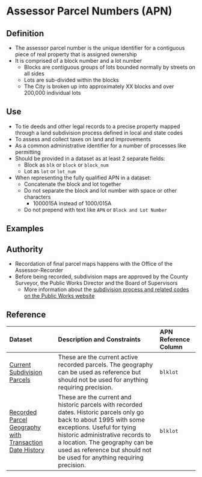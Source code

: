 # Assessor Parcel Numbers \(APN\)

## Definition

* The assessor parcel number is the unique identifier for a contiguous piece of real property that is assigned ownership 
* It is comprised of a block number and a lot number
  * Blocks are contiguous groups of lots bounded normally by streets on all sides
  * Lots are sub-divided within the blocks
  * The City is broken up into approximately XX blocks and over 200,000 individual lots

## Use
 * To tie deeds and other legal records to a precise property mapped through a land subdivision process defined in local and state codes
 * To assess and collect taxes on land and improvements 
 * As a common administrative identifier for a number of processes like permitting
 * Should be provided in a dataset as at least 2 separate fields:
   * Block as `blk` or `block` or `block_num`
   * Lot as `lot` or `lot_num`
 * When representing the fully qualified APN in a dataset:
   * Concatenate the block and lot together
   * Do not separate the block and lot number with space or other characters
     * 1000015A instead of 1000/015A
   * Do not prepend with text like `APN` or `Block and Lot Number`

## Examples



## Authority

* Recordation of final parcel maps happens with the Office of the Assessor-Recorder 
* Before being recorded, subdivision maps are approved by the County Surveyor, the Public Works Director and the Board of Supervisors
  * More information about the [subdivision process and related codes on the Public Works website](http://sfpublicworks.org/services/subdivisions-and-mapping)

## Reference

| Dataset | Description and Constraints | APN Reference Column |
| :--- | :--- | :--- |
| [Current Subdivision Parcels](https://data.sfgov.org/Geographic-Locations-and-Boundaries/Subdivision-Parcels-aka-City-Lots-/45et-ht7c) | These are the current active recorded parcels. The geography can be used as reference but should not be used for anything requiring precision. | `blklot` |
| [Recorded Parcel Geography with Transaction Date History](https://data.sfgov.org/Geographic-Locations-and-Boundaries/Recorded-Parcel-Geography-with-Transaction-Date-Hi/3iun-6we5) | These are the current and historic parcels with recorded dates. Historic parcels only go back to about 1995 with some exceptions. Useful for tying historic administrative records to a location. The geography can be used as reference but should not be used for anything requiring precision. | `blklot` |



